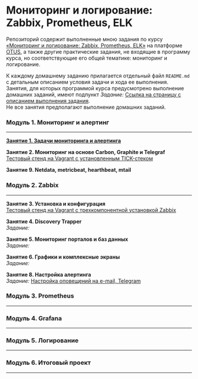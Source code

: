 # Мониторинг и логирование: Zabbix, Prometheus, ELK

Репозиторий содержит выполненные мною задания по курсу [&laquo;Мониторинг и логирование: Zabbix, Prometheus, ELK&raquo;](https://otus.ru/lessons/zabbix-i-prometeus/) на платформе [OTUS](https://otus.ru/), а также другие практические задания, не входящие в программу курса, но соответствующие его общей тематике: мониторинг и логирование.

К каждому домашнему заданию прилагается отдельный файл `README.md` с детальным описанием условия задачи и хода ее выполнения.  
Занятия, для которых программой курса предусмотрено выполнение домашних заданий, имеют подпункт *Задание:* [Ссылка на страницу с описанием выполнения задания]().  
Не все занятия предполагают выполнение домашних заданий.



### Модуль 1. Мониторинг и алертинг
---
**[Занятие 1. Задачи мониторинга и алертинга](https://github.com/che-a/OTUS_Monitoring/tree/master/tasks/01/README.md)**  

**Занятие 2. Мониторинг на основе Carbon, Graphite и Telegraf**  
[Тестовый стенд на Vagrant с установленным TICK-стеком]()  

**Занятие 9. Netdata, metricbeat, hearthbeat, mtail**




### Модуль 2. Zabbix
---
**Занятие 3. Установка и конфигурация**  
[Тестовый стенд на Vagrant с трехкомпонентной установкой Zabbix](https://github.com/che-a/OTUS_Monitoring/tree/master/tasks/03)  

**Занятие 4. Discovery Trapper**  
*Задание:* []()

**Занятие 5. Мониторинг порталов и баз данных**  
*Задание:* []()

**Занятие 6. Графики и комплексные экраны**  
*Задание:* []()

**Занятие 8. Настройка алертинга**  
*Задание:* [Настройка оповещений на e-mail, Telegram](https://github.com/che-a/OTUS_Monitoring/tree/master/tasks/08/README.md)




### Модуль 3. Prometheus
---




### Модуль 4. Grafana
---




### Модуль 5. Логирование
---




### Модуль 6. Итоговый проект
---
